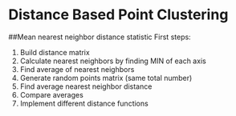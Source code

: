 Distance Based Point Clustering
============


##Mean nearest neighbor distance statistic
First steps:
  1. Build distance matrix
  2. Calculate nearest neighbors by finding MIN of each axis 
  3. Find average of nearest neighbors
  4. Generate random points matrix (same total number)
  5. Find average nearest neighbor distance
  6. Compare averages
  7. Implement different distance functions
